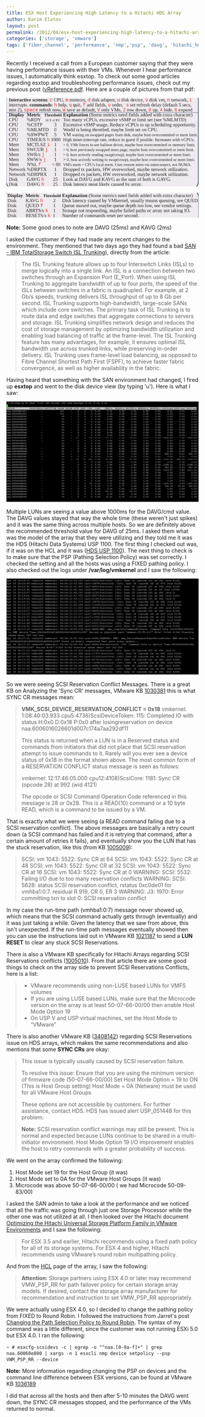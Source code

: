 ```yaml
---
title: ESX Host Experiencing High Latency to a Hitachi HDS Array
author: Karim Elatov
layout: post
permalink: /2012/04/esx-host-experiencing-high-latency-to-a-hitachi-array/
categories: ['storage', 'vmware']
tags: ['fiber_channel', 'performance', 'nmp','psp', 'davg', 'hitachi_hds', 'scsi_reservations']
---
```


Recently I received a call from a European customer saying that they were having performance issues with their VMs. Whenever I hear performance issues, I automatically think esxtop. To check out some good articles regarding esxtop and troubleshooting performance issues, check out my previous post ([vReference pdf](/2012/04/ubuntu-11-10-vms-experience-high-storage-latency-on-esxi-5-0/). Here are a couple of pictures from that pdf:

![esxtop_threshold_1](https://github.com/elatov/uploads/raw/master/2012/04/esxtop_threshold_1.png)

![esxtop_threshold_2](https://github.com/elatov/uploads/raw/master/2012/04/esxtop_threshold_2.png)

**Note:** Some good ones to note are DAVG (25ms) and KAVG (2ms)

I asked the customer if they had made any recent changes to the environment. They mentioned that two days ago they had found a bad [SAN - IBM TotalStorage Switch ISL Trunking](http://en.wikipedia.org/wiki/Gigabit_interface_converter)), directly from the article:

> The ISL Trunking feature allows up to four Interswitch Links (ISLs) to merge logically into a single link. An ISL is a connection between two switches through an Expansion Port (E_Port). When using ISL Trunking to aggregate bandwidth of up to four ports, the speed of the ISLs between switches in a fabric is quadrupled. For example, at 2 Gb/s speeds, trunking delivers ISL throughput of up to 8 Gb per second. ISL Trunking supports high-bandwidth, large-scale SANs which include core switches. The primary task of ISL Trunking is to route data and edge switches that aggregate connections to servers and storage. ISL Trunking simplifies network design and reduces the cost of storage management by optimizing bandwidth utilization and enabling load balancing of traffic at the frame-level. The ISL Trunking feature has many advantages, for example, it ensures optimal ISL bandwidth use across trunked links, while preserving in-order delivery. ISL Trunking uses frame-level load balancing, as opposed to Fibre Channel Shortest Path First (FSPF), to achieve faster fabric convergence, as well as higher availability in the fabric.

Having heard that something with the SAN environment had changed, I fired up **esxtop** and went to the disk device view (by typing 'u'). Here is what I saw:

![high_davg_to_hitachi_array_1](https://github.com/elatov/uploads/raw/master/2012/04/high_davg_to_hitachi_array_1.png)

Multiple LUNs are seeing a value above 1000ms for the DAVG/cmd value. The DAVG values stayed that way the whole time (these weren't just spikes) and it was the same thing across multiple hosts. So we are definitely above the recommended threshold value for DAVG of 25ms. I asked them what was the model of the array that they were utilizing and they told me it was the HDS (Hitachi Data Systems) USP 1100. The first thing I checked out was, if it was on the HCL and it was ([HDS USP 1100](http://www.vmware.com/resources/compatibility/detail.php?deviceCategory=san&productid=1445&deviceCategory=san&partner=39&keyword=USP%201100&isSVA=1&page=1&display_interval=10&sortColumn=Partner&sortOrder=Asc)). The next thing to check is to make sure that the PSP (Pathing Selection Policy) was set correctly. I checked the setting and all the hosts was using a FIXED pathing policy. I also checked out the logs under **/var/log/vmkernel** and I saw the following:

![sync_CR_messages_to_hitachi_array_1](https://github.com/elatov/uploads/raw/master/2012/04/sync_CR_messages_to_hitachi_array_1.png)

So we were seeing SCSI Reservation Conflict Messages. There is a great KB on Analyzing the 'Sync CR' messages, VMware KB [1030381](http://kb.vmware.com/kb/1005009) this is what SYNC CR messages mean:

> **VMK_SCSI_DEVICE_RESERVATION_CONFLICT = 0x18**
> vmkernel: 1:08:40:03.933 cpu5:4736)ScsiDeviceToken: 115: Completed IO with status H:0x0 D:0x18 P:0x0 after losingreservation on device naa.6006016026601d007c174a7aa292df11
>
> This status is returned when a LUN is in a Reserved status and commands from initiators that did not place that SCSI reservation attempt to issue commands to it. Rarely will you ever see a device status of 0x18 in the format shown above. The most common form of a RESERVATION CONFLICT status message is seen as follows:
>
> vmkernel: 12:17:46:05.000 cpu12:4108)ScsiCore: 1181: Sync CR (opcode 28) at 992 (wid 4121)
>
> The opcode or SCSI Command Operation Code referenced in this message is 28 or 0x28. This is a READ(10) command or a 10 byte READ, which is a command to be issued by a VM.

That is exactly what we were seeing (a READ command failing due to a SCSI reservation conflict). The above messages are basically a retry count down (a SCSI command has failed and it is retrying that command, after a certain amount of retries it fails), and eventually show you the LUN that has the stuck reservation, like this (from KB [1005009](http://kb.vmware.com/kb/1005009)):

> SCSI: vm 1043: 5522: Sync CR at 64
> SCSI: vm 1043: 5522: Sync CR at 48
> SCSI: vm 1043: 5522: Sync CR at 32
> SCSI: vm 1043: 5522: Sync CR at 16
> SCSI: vm 1043: 5522: Sync CR at 0
> WARNING: SCSI: 5532: Failing I/O due to too many reservation conflicts
> WARNING: SCSI: 5628: status SCSI reservation conflict, rstatus 0xc0de01 for vmhba1:0:7. residual R 919, CR 0, ER 3
> WARNING: J3: 1970: Error committing txn to slot 0: SCSI reservation conflict

In my case the run-time path (vmhba1:0:7) message never showed up, which means that the SCSI command actually gets through (eventually) and it was just taking a while. Given the latency that we saw from above, this isn't unexpected. If the run-time path messages eventually showed then you can use the instructions laid out in VMware KB [1021187](http://kb.vmware.com/kb/1021187) to send a **LUN RESET** to clear any stuck SCSI Reservations.

There is also a VMware KB specifically for Hitachi Arrays regarding SCSI Reservations conflicts ([1005010](http://kb.vmware.com/kb/1005010)). From that article there are some good things to check on the array side to prevent SCSI Reservations Conflicts, here is a list:

> *   VMware recommends using non-LUSE based LUNs for VMFS volumes
> *   If you are using LUSE based LUNs, make sure that the Microcode version on the array is at least 50-07-66-00/00 then enable Host Mode Option 19
> *   On USP V and USP virtual machines, set the Host Mode to “VMware”

There is also another VMware KB ([3408142](http://kb.vmware.com/kb/3408142)) regarding SCSI Reservations issue on HDS arrays, which makes the same recommendations and also mentions that some **SYNC CRs** are okay:

> This issue is typically usually caused by SCSI reservation failure.
>
> To resolve this issue:
> Ensure that you are using the minimum version of firmware code (50-07-66-00/00)
> Set Host Mode Option = 19 to ON (This is Host Group setting)
> Host Mode = 0A (Netware) must be used for all VMware Host Groups
>
> These options are not accessible by customers. For further assistance, contact HDS. HDS has issued alert USP_051448 for this problem.
>
> **Note:** SCSI reservation conflict warnings may still be present. This is normal and expected because LUNs continue to be shared in a multi-initiator environment. Host Mode Option 19 I/O improvement enables the host to retry commands with a greater probability of success.

We went on the array confirmed the following:

1.  Host Mode set 19 for the Host Group (it was)
2.  Host Mode set to 0A for the VMware Host Groups (it was)
3.  Microcode was above 50-07-66-00/00 ( we had Microcode 50-09-83/00)

I asked the SAN admin to take a look at the performance and we noticed that all the traffic was going through just one Storage Processor while the other one was not utilized at all. I then looked over the Hitachi document [Optimizing the Hitachi Universal Storage Platform Family in VMware Environments](https://googledrive.com/host/0B4vYKT_-8g4IWE9kS2hMMmFuXzg/high_latency_hitachi_hds/us_optimizing-the-hitachi-universal-storage-platform-family-in-vmware-environments.pdf) and I saw the following:

> For ESX 3.5 and earlier, Hitachi recommends using a fixed path policy for all of its storage systems. For ESX 4 and higher, Hitachi recommends using VMware’s round robin multipathing policy.

And from the [HCL](http://www.vmware.com/resources/compatibility/detail.php?deviceCategory=san&productid=1445&deviceCategory=san&partner=39&keyword=USP%201100&isSVA=1&page=1&display_interval=10&sortColumn=Partner&sortOrder=Asc) page of the array, I saw the following:

> **Attention:** Storage partners using ESX 4.0 or later may recommend VMW_PSP_RR for path failover policy for certain storage array models. If desired, contact the storage array manufacturer for recommendation and instruction to set VMW_PSP_RR appropriately.

We were actually using ESX 4.0, so I decided to change the pathing policy from FIXED to Round Robin. I followed the instructions from Jarret's post [Changing the Path Selection Policy to Round Robin](http://virtuallyhyper.com/2012/03/changing-the-path-selection-policy-to-round-robin/). The syntax of my command was a little different, since the customer was not running ESXi 5.0 but ESX 4.0. I ran the following:


    ~ # esxcfg-scsidevs -c | egrep -o "^naa.[0-9a-f]+" | grep naa.60060e800 | xargs -n 1 esxcli nmp device setpolicy --psp VWM_PSP_RR --device


**Note:** More information regarding changing the PSP on devices and the command line difference between ESX versions, can be found at VMware KB [1036189](http://kb.vmware.com/kb/1036189)

I did that across all the hosts and then after 5-10 minutes the DAVG went down, the SYNC CR messages stopped, and the performance of the VMs returned to normal.

